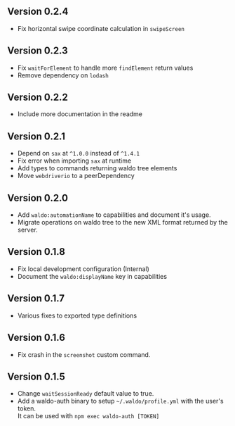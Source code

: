 ## Version 0.2.4

- Fix horizontal swipe coordinate calculation in `swipeScreen`

## Version 0.2.3

- Fix `waitForElement` to handle more `findElement` return values
- Remove dependency on `lodash`

## Version 0.2.2

- Include more documentation in the readme

## Version 0.2.1

- Depend on `sax` at `^1.0.0` instead of `^1.4.1`
- Fix error when importing `sax` at runtime
- Add types to commands returning waldo tree elements
- Move `webdriverio` to a peerDependency

## Version 0.2.0

- Add `waldo:automationName` to capabilities and document it's usage.
- Migrate operations on waldo tree to the new XML format returned by the server.

## Version 0.1.8

- Fix local development configuration (Internal)
- Document the `waldo:displayName` key in capabilities

## Version 0.1.7

- Various fixes to exported type definitions

## Version 0.1.6

- Fix crash in the `screenshot` custom command.

## Version 0.1.5

- Change `waitSessionReady` default value to true.
- Add a waldo-auth binary to setup `~/.waldo/profile.yml` with the user's token.<br>
  It can be used with `npm exec waldo-auth [TOKEN]`
